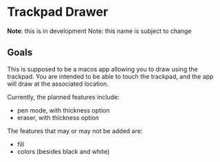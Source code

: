 # Trackpad Drawer
**Note**: this is in development
Note: this name is subject to change
## Goals
This is supposed to be a macos app allowing you to draw using the trackpad.
You are intended to be able to touch the trackpad,
and the app will draw at the associated location.

Currently, the planned features include:
- pen mode, with thickness option
- eraser, with thickness option

The features that may or may not be added are:
- fill
- colors (besides black and white)


